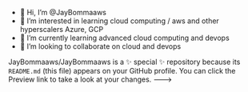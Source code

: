 - 👋 Hi, I’m @JayBommaaws
- 👀 I’m interested in learning cloud computing / aws and other hyperscalers Azure, GCP
- 🌱 I’m currently learning advanced cloud computing and devops
- 💞️ I’m looking to collaborate on cloud and devops

JayBommaaws/JayBommaaws is a ✨ special ✨ repository because its `README.md` (this file) appears on your GitHub profile.
You can click the Preview link to take a look at your changes.
--->
